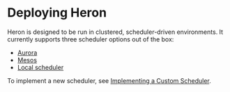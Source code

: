 # Deploying Heron

Heron is designed to be run in clustered, scheduler-driven environments. It
currently supports three scheduler options out of the box:

* [Aurora](schedulers/aurora)
* [Mesos](schedulers/mesos)
* [Local scheduler](schedulers/local)

To implement a new scheduler, see
[Implementing a Custom Scheduler](../../contributors/custom-scheduler).
